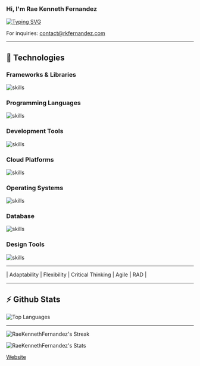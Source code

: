 ### Hi, I'm Rae Kenneth Fernandez
[![Typing SVG](https://readme-typing-svg.herokuapp.com?font=Fira+Code&pause=1000&random=false&width=435&lines=Full-stack+Developer;UI%2FUX+Designer;Researcher)](https://git.io/typing-svg)

For inquiries: <a href="mailto:contact@rkfernandez.com">contact@rkfernandez.com</a>

<hr>

## 🔧 Technologies

### Frameworks & Libraries
![skills](https://skillicons.dev/icons?i=laravel,bootstrap,wordpress,vue,jquery,express,django,nodejs,vuetify,react&theme=light)

### Programming Languages
![skills](https://skillicons.dev/icons?i=python,r,php,javascript,html,css,bash,dotnet&theme=light)

### Development Tools
![skills](https://skillicons.dev/icons?i=visualstudio,vscode,vim,docker,md,git,postman,notion,tensorflow&theme=light)

### Cloud Platforms
![skills](https://skillicons.dev/icons?i=aws,vercel,github,gitlab,bitbucket&theme=light)

### Operating Systems
![skills](https://skillicons.dev/icons?i=ubuntu,linux,windows&theme=light)

### Database
![skills](https://skillicons.dev/icons?i=mysql&theme=light)

### Design Tools
![skills](https://skillicons.dev/icons?i=figma,xd,ps,pr,ae&theme=light)


<hr>
| Adaptability | Flexibility | Critical Thinking | Agile | RAD |
<hr>

## :zap: Github Stats

![Top Languages](https://github-stats.rkfernandez.com/api/top-langs/?username=RaeKennethFernandez&show_icons=true&layout=compact&hide=java)

---
![RaeKennethFernandez's Streak](https://github-readme-streak-stats.herokuapp.com/?user=RaeKennethFernandez&hide_border=true)

![RaeKennethFernandez's Stats](https://github-stats.rkfernandez.com/api?username=RaeKennethFernandez&show_icons=true&hide_border=true&count_private=true&include_all_commits=true&show=reviews,prs_merged_percentage)


[Website](https://rkfernandez.com)
